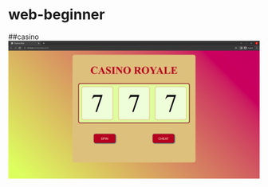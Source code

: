 # web-beginner

##casino
![casino screenshot](https://github.com/ayechico21/web-beginner/blob/main/casino-slot-machine/Screenshot.png?raw=true)
